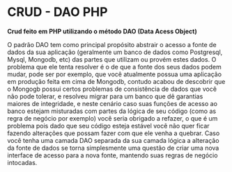 # CRUD - DAO PHP

**Crud feito em PHP utilizando o método DAO (Data Acess Object)**

O padrão DAO tem como principal propósito abstrair o acesso a fonte de dados da sua aplicação (geralmente um banco de dados como Postgresql, Mysql, Mongodb, etc) das partes que utilizam ou provém estes dados. O problema que ele tenta resolver é o de que a fonte dos seus dados podem mudar, pode ser por exemplo, que você atualmente possua uma aplicação em produção feita em cima de Mongodb, contudo acabou de descobrir que o Mongogb possui certos problemas de consistência de dados que você não pode tolerar, e resolveu migrar para um banco que dê garantias maiores de integridade, e neste cenário caso suas funções de acesso ao banco estejam misturadas com partes da lógica de seu código (como as regra de negócio por exemplo) você seria obrigado a refazer, o que é um problema pois dado que seu código esteja estável você não quer ficar fazendo alterações que possam fazer com que ele venha a quebrar. 
Caso você tenha uma camada DAO separada da sua camada lógica a alteração da fonte de dados se torna simplesmente uma questão de criar uma nova interface de acesso para a nova fonte, mantendo suas regras de negócio intocadas.
